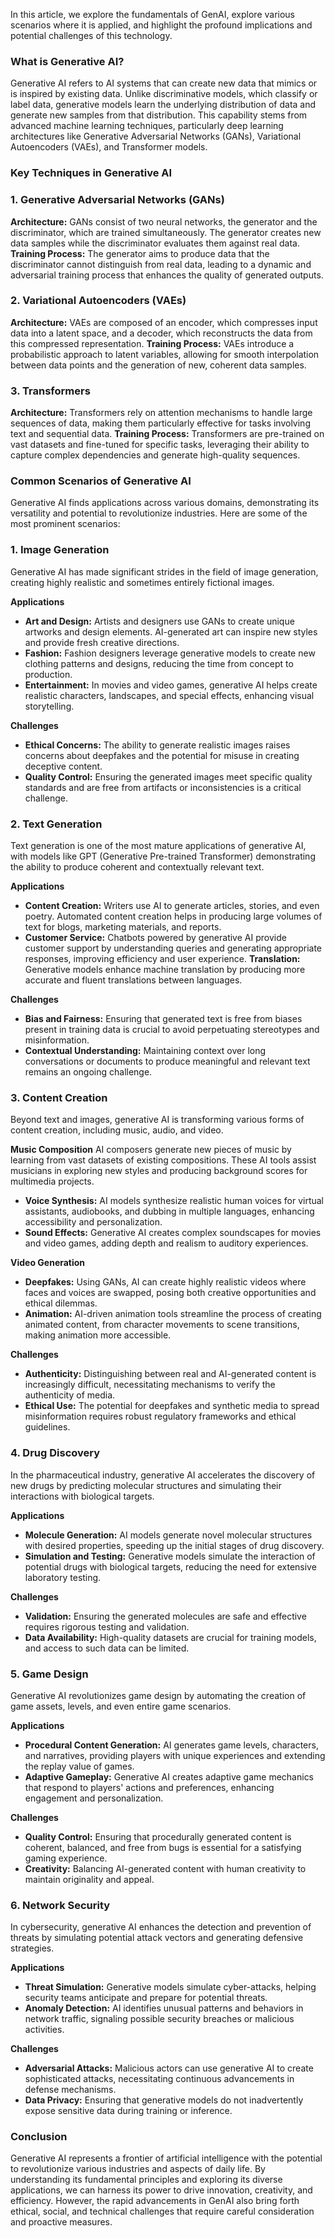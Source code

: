 In this article, we explore the fundamentals of GenAI, explore various scenarios where it is applied, and highlight the profound implications and potential challenges of this technology.

### What is Generative AI?
Generative AI refers to AI systems that can create new data that mimics or is inspired by existing data. Unlike discriminative models, which classify or label data, generative models learn the underlying distribution of data and generate new samples from that distribution. This capability stems from advanced machine learning techniques, particularly deep learning architectures like Generative Adversarial Networks (GANs), Variational Autoencoders (VAEs), and Transformer models.

### Key Techniques in Generative AI

### 1. Generative Adversarial Networks (GANs)
**Architecture:** GANs consist of two neural networks, the generator and the discriminator, which are trained simultaneously. The generator creates new data samples while the discriminator evaluates them against real data.
**Training Process:** The generator aims to produce data that the discriminator cannot distinguish from real data, leading to a dynamic and adversarial training process that enhances the quality of generated outputs.
### 2. Variational Autoencoders (VAEs)
**Architecture:** VAEs are composed of an encoder, which compresses input data into a latent space, and a decoder, which reconstructs the data from this compressed representation.
**Training Process:** VAEs introduce a probabilistic approach to latent variables, allowing for smooth interpolation between data points and the generation of new, coherent data samples.
### 3. Transformers
**Architecture:** Transformers rely on attention mechanisms to handle large sequences of data, making them particularly effective for tasks involving text and sequential data.
**Training Process:** Transformers are pre-trained on vast datasets and fine-tuned for specific tasks, leveraging their ability to capture complex dependencies and generate high-quality sequences.
### Common Scenarios of Generative AI
Generative AI finds applications across various domains, demonstrating its versatility and potential to revolutionize industries. Here are some of the most prominent scenarios:

### 1. Image Generation
Generative AI has made significant strides in the field of image generation, creating highly realistic and sometimes entirely fictional images.

**Applications**
  +  **Art and Design:** Artists and designers use GANs to create unique artworks and design elements. AI-generated art can inspire new styles and provide fresh creative directions.
  +  **Fashion:** Fashion designers leverage generative models to create new clothing patterns and designs, reducing the time from concept to production.
  +  **Entertainment:** In movies and video games, generative AI helps create realistic characters, landscapes, and special effects, enhancing visual storytelling.

**Challenges**
  +  **Ethical Concerns:** The ability to generate realistic images raises concerns about deepfakes and the potential for misuse in creating deceptive content.
  +  **Quality Control:** Ensuring the generated images meet specific quality standards and are free from artifacts or inconsistencies is a critical challenge.

### 2. Text Generation
Text generation is one of the most mature applications of generative AI, with models like GPT (Generative Pre-trained Transformer) demonstrating the ability to produce coherent and contextually relevant text.

**Applications**

  +  **Content Creation:** Writers use AI to generate articles, stories, and even poetry. Automated content creation helps in producing large volumes of text for blogs, marketing materials, and reports.
  +  **Customer Service:** Chatbots powered by generative AI provide customer support by understanding queries and generating appropriate responses, improving efficiency and user experience.
**Translation:** Generative models enhance machine translation by producing more accurate and fluent translations between languages.

**Challenges**
  +  **Bias and Fairness:** Ensuring that generated text is free from biases present in training data is crucial to avoid perpetuating stereotypes and misinformation.
  +  **Contextual Understanding:** Maintaining context over long conversations or documents to produce meaningful and relevant text remains an ongoing challenge.

### 3. Content Creation
Beyond text and images, generative AI is transforming various forms of content creation, including music, audio, and video.

**Music Composition**
AI composers generate new pieces of music by learning from vast datasets of existing compositions. These AI tools assist musicians in exploring new styles and producing background scores for multimedia projects.
  +  **Voice Synthesis:** AI models synthesize realistic human voices for virtual assistants, audiobooks, and dubbing in multiple languages, enhancing accessibility and personalization.
  +  **Sound Effects:** Generative AI creates complex soundscapes for movies and video games, adding depth and realism to auditory experiences.

**Video Generation**
  +  **Deepfakes:** Using GANs, AI can create highly realistic videos where faces and voices are swapped, posing both creative opportunities and ethical dilemmas.
  +  **Animation:** AI-driven animation tools streamline the process of creating animated content, from character movements to scene transitions, making animation more accessible.

**Challenges**
  +  **Authenticity:** Distinguishing between real and AI-generated content is increasingly difficult, necessitating mechanisms to verify the authenticity of media.
  +  **Ethical Use:** The potential for deepfakes and synthetic media to spread misinformation requires robust regulatory frameworks and ethical guidelines.

### 4. Drug Discovery
In the pharmaceutical industry, generative AI accelerates the discovery of new drugs by predicting molecular structures and simulating their interactions with biological targets.

**Applications**
  +  **Molecule Generation:** AI models generate novel molecular structures with desired properties, speeding up the initial stages of drug discovery.
  +  **Simulation and Testing:** Generative models simulate the interaction of potential drugs with biological targets, reducing the need for extensive laboratory testing.

**Challenges**
  +  **Validation:** Ensuring the generated molecules are safe and effective requires rigorous testing and validation.
  +  **Data Availability:** High-quality datasets are crucial for training models, and access to such data can be limited.

### 5. Game Design
Generative AI revolutionizes game design by automating the creation of game assets, levels, and even entire game scenarios.

**Applications**
  +  **Procedural Content Generation:** AI generates game levels, characters, and narratives, providing players with unique experiences and extending the replay value of games.
  +  **Adaptive Gameplay:** Generative AI creates adaptive game mechanics that respond to players' actions and preferences, enhancing engagement and personalization.

**Challenges**
  +  **Quality Control:** Ensuring that procedurally generated content is coherent, balanced, and free from bugs is essential for a satisfying gaming experience.
  +  **Creativity:** Balancing AI-generated content with human creativity to maintain originality and appeal.

### 6. Network Security
In cybersecurity, generative AI enhances the detection and prevention of threats by simulating potential attack vectors and generating defensive strategies.

**Applications**
  +  **Threat Simulation:** Generative models simulate cyber-attacks, helping security teams anticipate and prepare for potential threats.
  +  **Anomaly Detection:** AI identifies unusual patterns and behaviors in network traffic, signaling possible security breaches or malicious activities.

**Challenges**
  +  **Adversarial Attacks:** Malicious actors can use generative AI to create sophisticated attacks, necessitating continuous advancements in defense mechanisms.
  +  **Data Privacy:** Ensuring that generative models do not inadvertently expose sensitive data during training or inference.

### Conclusion
Generative AI represents a frontier of artificial intelligence with the potential to revolutionize various industries and aspects of daily life. By understanding its fundamental principles and exploring its diverse applications, we can harness its power to drive innovation, creativity, and efficiency. However, the rapid advancements in GenAI also bring forth ethical, social, and technical challenges that require careful consideration and proactive measures.
